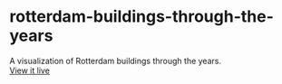 # rotterdam-buildings-through-the-years
A visualization of Rotterdam buildings through the years.  
[View it live](https://arthurgenet.github.io/rotterdam-buildings-through-the-years/ "Rotterdam buildings through the years")


